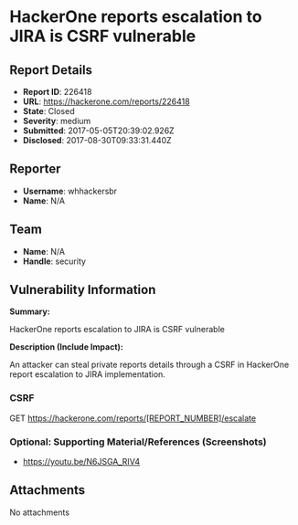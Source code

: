 # HackerOne reports escalation to JIRA is CSRF vulnerable

## Report Details
- **Report ID**: 226418
- **URL**: https://hackerone.com/reports/226418
- **State**: Closed
- **Severity**: medium
- **Submitted**: 2017-05-05T20:39:02.926Z
- **Disclosed**: 2017-08-30T09:33:31.440Z

## Reporter
- **Username**: whhackersbr
- **Name**: N/A

## Team
- **Name**: N/A
- **Handle**: security

## Vulnerability Information
**Summary:**

HackerOne reports escalation to JIRA is CSRF vulnerable

**Description (Include Impact):**

An attacker can steal private reports details through a CSRF in HackerOne report escalation to JIRA implementation.

### CSRF

GET https://hackerone.com/reports/[REPORT_NUMBER]/escalate

### Optional: Supporting Material/References (Screenshots)

 * https://youtu.be/N6JSGA_RIV4

## Attachments
No attachments
